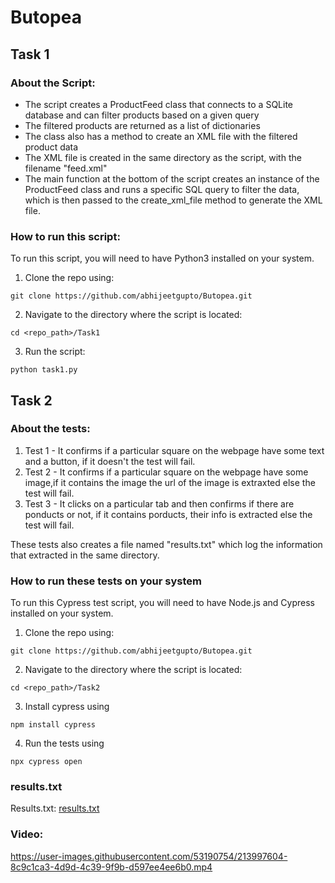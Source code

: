 # Butopea

## Task 1 

### About the Script:
- The script creates a ProductFeed class that connects to a SQLite database and can filter products based on a given query
- The filtered products are returned as a list of dictionaries
- The class also has a method to create an XML file with the filtered product data
- The XML file is created in the same directory as the script, with the filename "feed.xml"
- The main function at the bottom of the script creates an instance of the ProductFeed class and runs a specific SQL query to filter the data, which is then passed to the create_xml_file method to generate the XML file.

### How to run this script:
To run this script, you will need to have Python3 installed on your system.
1. Clone the repo using:
```
git clone https://github.com/abhijeetgupto/Butopea.git
```
2. Navigate to the directory where the script is located:
```
cd <repo_path>/Task1
```
3. Run the script:
```
python task1.py
```

## Task 2

### About the tests:
1. Test 1 - It confirms if a particular square on the webpage have some text and a button, if it doesn't the test will fail.
2. Test 2 - It confirms if a particular square on the webpage have some image,if it contains the image the url of the image is extraxted else the test will fail.
3. Test 3 - It clicks on a particular tab and then confirms if there are ponducts or not, if it contains porducts, their info is extracted else the test will fail.

These tests also creates a file named "results.txt" which log the information that extracted in the same directory.


### How to run these tests on your system
To run this Cypress test script, you will need to have Node.js and Cypress installed on your system.

1. Clone the repo using:
```
git clone https://github.com/abhijeetgupto/Butopea.git
```
2. Navigate to the directory where the script is located:
```
cd <repo_path>/Task2
```
3. Install cypress using
```
npm install cypress
```
4. Run the tests using
```
npx cypress open
```
### results.txt
Results.txt:
[results.txt](https://github.com/abhijeetgupto/Butopea/files/10478082/results.txt)

### Video:

https://user-images.githubusercontent.com/53190754/213997604-8c9c1ca3-4d9d-4c39-9f9b-d597ee4ee6b0.mp4


